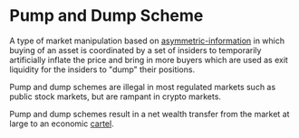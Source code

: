 # Pump and Dump Scheme

A type of market manipulation based on [asymmetric-information](asymmetric-information.md) in which buying of an asset is coordinated by a set of insiders to temporarily artificially inflate the price and bring in more buyers which are used as exit liquidity for the insiders to "dump" their positions.

Pump and dump schemes are illegal in most regulated markets such as public stock markets, but are rampant in crypto markets.

Pump and dump schemes result in a net wealth transfer from the market at large to an economic [cartel](cartel.md).
